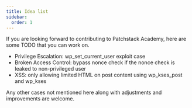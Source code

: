 ```yaml
---
title: Idea list
sidebar:
  order: 1
---
```


If you are looking forward to contributing to Patchstack Academy, here are some TODO that you can work on.

- Privilege Escalation: wp_set_current_user exploit case
- Broken Access Control: bypass nonce check if the nonce check is leaked to non-privileged user
- XSS: only allowing limited HTML on post content using wp_kses_post and wp_kses

Any other cases not mentioned here along with adjustments and improvements are welcome.